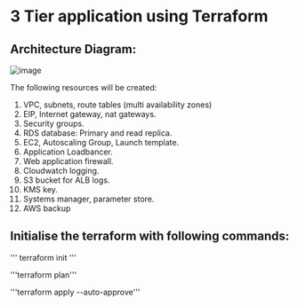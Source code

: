 # 3 Tier application using Terraform

## Architecture Diagram:
![image](https://github.com/gtmnagalla/3tier/assets/85630305/904cf7b8-7271-453c-b24b-2da7c173d3d2)

The following resources will be created:
1. VPC, subnets, route tables (multi availability zones)
2. EIP, Internet gateway, nat gateways.
3. Security groups.
4. RDS database: Primary and read replica.
5. EC2, Autoscaling Group, Launch template.
6. Application Loadbancer.
7. Web application firewall.
8. Cloudwatch logging.
9. S3 bucket for ALB logs.
10. KMS key.
11. Systems manager, parameter store.
12. AWS backup

## Initialise the terraform with following commands:
''' terraform init '''

'''terraform plan'''

'''terraform apply --auto-approve'''
